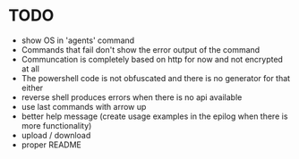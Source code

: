 # TODO
* show OS in 'agents' command
* Commands that fail don't show the error output of the command
* Communcation is completely based on http for now and not encrypted at all
* The powershell code is not obfuscated and there is no generator for that either
* reverse shell produces errors when there is no api available
* use last commands with arrow up
* better help message (create usage examples in the epilog when there is more functionality)
* upload / download
* proper README